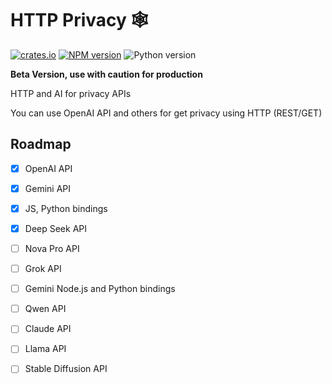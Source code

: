 # HTTP Privacy 🕸️

[![crates.io](https://img.shields.io/crates/v/privacy_http_sdk)](https://crates.io/crates/privacy_http_sdk)
[![NPM version](https://img.shields.io/npm/v/http-privacy-js.svg)](https://npmjs.org/package/http-privacy-js)
![Python version](https://img.shields.io/pypi.org/project/http-privacy-sdk/)


**Beta Version, use with caution for production**

HTTP and AI for privacy APIs

You can use OpenAI API and others for get privacy using HTTP (REST/GET)

## Roadmap

- [x] OpenAI API
- [x] Gemini API
- [x] JS, Python bindings
- [x] Deep Seek API
- [ ] Nova Pro API
- [ ] Grok API
- [ ] Gemini Node.js and Python bindings
- [ ] Qwen API
- [ ] Claude API
- [ ] Llama API
- [ ] Stable Diffusion API

